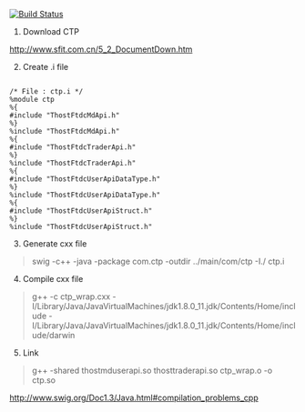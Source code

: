 [![Build Status](https://travis-ci.org/elan2wang/jctp.svg?branch=master)](https://travis-ci.org/elan2wang/jctp)

1. Download CTP

<http://www.sfit.com.cn/5_2_DocumentDown.htm>

2. Create .i file

<pre><code>
/* File : ctp.i */
%module ctp
%{
#include "ThostFtdcMdApi.h"
%}
%include "ThostFtdcMdApi.h"
%{
#include "ThostFtdcTraderApi.h"
%}
%include "ThostFtdcTraderApi.h"
%{
#include "ThostFtdcUserApiDataType.h"
%}
%include "ThostFtdcUserApiDataType.h"
%{
#include "ThostFtdcUserApiStruct.h"
%}
%include "ThostFtdcUserApiStruct.h" 
</code></pre>

3. Generate cxx file

> swig -c++ -java -package com.ctp -outdir ../main/com/ctp -I./ ctp.i

4. Compile cxx file

> g++ -c ctp_wrap.cxx -I/Library/Java/JavaVirtualMachines/jdk1.8.0_11.jdk/Contents/Home/include -I/Library/Java/JavaVirtualMachines/jdk1.8.0_11.jdk/Contents/Home/include/darwin

5. Link 

> g++ -shared thostmduserapi.so thosttraderapi.so ctp_wrap.o -o ctp.so


<http://www.swig.org/Doc1.3/Java.html#compilation_problems_cpp>
